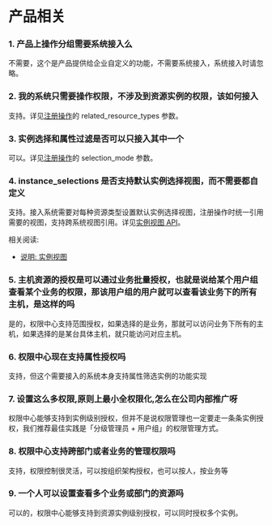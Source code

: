 # 产品相关

### 1. 产品上操作分组需要系统接入么

不需要，这个是产品提供给企业自定义的功能，不需要系统接入，系统接入时请忽略。


### 2. 我的系统只需要操作权限，不涉及到资源实例的权限，该如何接入
支持。详见[注册操作](../../../Reference/API/02-Model/13-Action.md)的 related_resource_types 参数。

### 3. 实例选择和属性过滤是否可以只接入其中一个
可以。详见[注册操作](../../../Reference/API/02-Model/13-Action.md)的 selection_mode 参数。

### 4. instance_selections 是否支持默认实例选择视图，而不需要都自定义
支持。接入系统需要对每种资源类型设置默认实例选择视图，注册操作时统一引用需要的视图，支持跨系统视图引用。详见[实例视图 API](../../../Reference/API/02-Model/12-InstanceSelection.md)。

相关阅读:
- [说明: 实例视图](../../../Explanation/01-instanceSelection.md)


### 5. 主机资源的授权是可以通过业务批量授权，也就是说给某个用户组查看某个业务的权限，那该用户组的用户就可以查看该业务下的所有主机，是这样的吗
是的，权限中心支持范围授权，如果选择的是业务，那就可以访问业务下所有的主机，如果选择的是某台具体主机，就只能访问对应主机。

### 6. 权限中心现在支持属性授权吗
支持，但这个需要接入的系统本身支持属性筛选实例的功能实现

### 7. 设置这么多权限,原则上最小全权限化,怎么在公司内部推广呀
权限中心能够支持到实例级别授权，但并不是说权限管理也一定要走一条条实例授权，我们推荐最佳实践是「分级管理员 + 用户组」的权限管理方式。

### 8. 权限中心支持跨部门或者业务的管理权限吗
支持，权限控制很灵活，可以按组织架构授权，也可以按人，按业务等

### 9. 一个人可以设置查看多个业务或部门的资源吗
可以的，权限中心能够支持到资源实例级别授权，可以同时授权多个实例。

